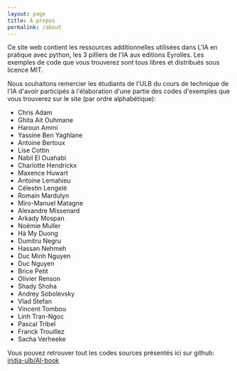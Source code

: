 ```yaml
---
layout: page
title: À propos
permalink: /about
---
```

Ce site web contient les ressources additionnelles utilisées dans L'IA en pratique avec python, les
3 pilliers de l'IA aux editions Eyrolles.
Les exemples de code que vous trouverez sont tous libres et distribués sous licence MIT.

Nous souhaitons remercier les étudiants de l'ULB du cours de technique de l'IA d'avoir participés
à l'élaboration d'une partie des codes d'exemples que vous trouverez sur le site
(par ordre alphabétique):

- Chris Adam
- Ghita Ait Ouhmane
- Haroun Ammi
- Yassine Ben Yaghlane
- Antoine Bertoux
- Lise Cottin
- Nabil El Ouahabi
- Charlotte Hendrickx
- Maxence Huwart
- Antoine Lemahieu
- Célestin Lengelé
- Romain Mardulyn
- Miro-Manuel Matagne
- Alexandre Missenard
- Arkady Mospan
- Noëmie Muller
- Hà My Duong
- Dumitru Negru
- Hassan Nehmeh
- Duc Minh Nguyen
- Duc Nguyen
- Brice Petit
- Olivier Renson
- Shady Shoha
- Andrey Sobolevsky
- Vlad Stefan
- Vincent Tombou
- Linh Tran-Ngoc
- Pascal Tribel
- Franck Trouillez
- Sacha Verheeke


Vous pouvez retrouver tout les codes sources présentés ici sur github:
[iridia-ulb/AI-book](https://github.com/iridia-ulb/AI-book)

